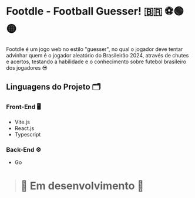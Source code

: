 # Footdle - Football Guesser! 🇧🇷 ⚽🟢🟡

Footdle é um jogo web no estilo "guesser", no qual o jogador deve tentar advinhar quem é o jogador aleatório do Brasileirão 2024, através de chutes e acertos, testando a habilidade e o conhecimento sobre futebol brasileiro dos jogadores 😎

## Linguagens do Projeto 🗂

### Front-End 🖥
- Vite.js
- React.js
- Typescript

### Back-End ⚙
- Go

> # 🚧 Em desenvolvimento 🚧
